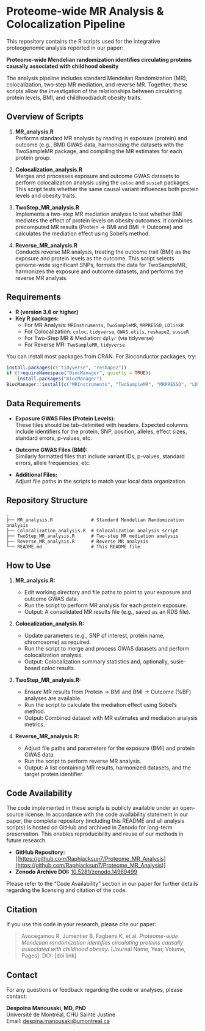 # Proteome-wide MR Analysis & Colocalization Pipeline

This repository contains the R scripts used for the integrative proteogenomic analysis reported in our paper:

**Proteome-wide Mendelian randomization identifies circulating proteins causally associated with childhood obesity**

The analysis pipeline includes standard Mendelian Randomization (MR), colocalization, two‐step MR mediation, and reverse MR. Together, these scripts allow the investigation of the relationships between circulating protein levels, BMI, and childhood/adult obesity traits.

## Overview of Scripts

1. **MR_analysis.R**  
   Performs standard MR analysis by reading in exposure (protein) and outcome (e.g., BMI) GWAS data, harmonizing the datasets with the TwoSampleMR package, and compiling the MR estimates for each protein group.

2. **Colocalization_analysis.R**  
   Merges and processes exposure and outcome GWAS datasets to perform colocalization analysis using the `coloc` and `susieR` packages. This script tests whether the same causal variant influences both protein levels and obesity traits.

3. **TwoStep_MR_analysis.R**  
   Implements a two-step MR mediation analysis to test whether BMI mediates the effect of protein levels on obesity outcomes. It combines precomputed MR results (Protein → BMI and BMI → Outcome) and calculates the mediation effect using Sobel’s method.

4. **Reverse_MR_analysis.R**  
   Conducts reverse MR analysis, treating the outcome trait (BMI) as the exposure and protein levels as the outcome. This script selects genome-wide significant SNPs, formats the data for TwoSampleMR, harmonizes the exposure and outcome datasets, and performs the reverse MR analysis.

## Requirements

- **R (version 3.6 or higher)**
- **Key R packages:**
  - For MR Analysis: `MRInstruments`, `TwoSampleMR`, `MRPRESSO`, `LDlinkR`
  - For Colocalization: `coloc`, `tidyverse`, `GWAS.utils`, `reshape2`, `susieR`
  - For Two-Step MR & Mediation: `dplyr` (via tidyverse)
  - For Reverse MR: `TwoSampleMR`, `tidyverse`

You can install most packages from CRAN. For Bioconductor packages, try:

```r
install.packages(c("tidyverse", "reshape2"))
if (!requireNamespace("BiocManager", quietly = TRUE))
    install.packages("BiocManager")
BiocManager::install(c("MRInstruments", "TwoSampleMR", "MRPRESSO", "LDlinkR", "coloc", "GWAS.utils", "susieR"))
```

## Data Requirements

- **Exposure GWAS Files (Protein Levels):**  
  These files should be tab-delimited with headers. Expected columns include identifiers for the protein, SNP, position, alleles, effect sizes, standard errors, p-values, etc.

- **Outcome GWAS Files (BMI):**  
  Similarly formatted files that include variant IDs, p-values, standard errors, allele frequencies, etc.

- **Additional Files:**  
  Adjust file paths in the scripts to match your local data organization.

## Repository Structure

```
.
├── MR_analysis.R              # Standard Mendelian Randomization analysis
├── Colocalization_analysis.R  # Colocalization analysis script
├── TwoStep_MR_analysis.R      # Two-step MR mediation analysis
├── Reverse_MR_analysis.R      # Reverse MR analysis
└── README.md                  # This README file
```

## How to Use

1. **MR_analysis.R:**  
   - Edit working directory and file paths to point to your exposure and outcome GWAS data.
   - Run the script to perform MR analysis for each protein exposure.
   - Output: A consolidated MR results file (e.g., saved as an RDS file).

2. **Colocalization_analysis.R:**  
   - Update parameters (e.g., SNP of interest, protein name, chromosome) as required.
   - Run the script to merge and process GWAS datasets and perform colocalization analysis.
   - Output: Colocalization summary statistics and, optionally, susie-based coloc results.

3. **TwoStep_MR_analysis.R:**  
   - Ensure MR results from Protein → BMI and BMI → Outcome (%BF) analyses are available.
   - Run the script to calculate the mediation effect using Sobel’s method.
   - Output: Combined dataset with MR estimates and mediation analysis metrics.

4. **Reverse_MR_analysis.R:**  
   - Adjust file paths and parameters for the exposure (BMI) and protein GWAS data.
   - Run the script to perform reverse MR analysis.
   - Output: A list containing MR results, harmonized datasets, and the target protein identifier.

## Code Availability

The code implemented in these scripts is publicly available under an open-source license. In accordance with the code availability statement in our paper, the complete repository (including this README and all analysis scripts) is hosted on GitHub and archived in Zenodo for long-term preservation. This enables reproducibility and reuse of our methods in future research.

- **GitHub Repository:** [[https://github.com/Raphjacksun7/Proteome_MR_Analysis](https://github.com/Raphjacksun7/Proteome_MR_Analysis)]
- **Zenodo Archive DOI:** [10.5281/zenodo.14969499](https://doi.org/10.5281/zenodo.14969499)

Please refer to the “Code Availability” section in our paper for further details regarding the licensing and citation of the code.

## Citation

If you use this code in your research, please cite our paper:

> Avocegamou R, Jumentier B, Fagbemi K, et al. *Proteome-wide Mendelian randomization identifies circulating proteins causally associated with childhood obesity*. [Journal Name, Year, Volume, Pages]. DOI: [doi link]

## Contact

For any questions or feedback regarding the code or analyses, please contact:

**Despoina Manousaki, MD, PhD**  
Université de Montréal, CHU Sainte Justine  
Email: [despina.manousaki@umontreal.ca](mailto:despina.manousaki@umontreal.ca)
